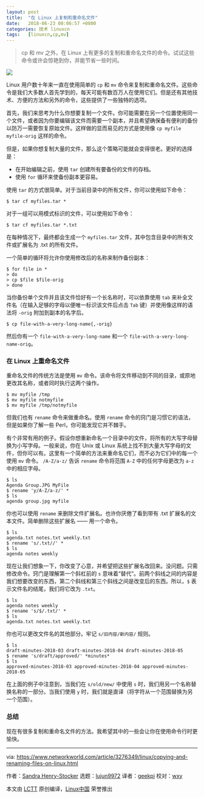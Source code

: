 ```yaml
---
layout: post
title:	"在 Linux 上复制和重命名文件"
date:	2018-06-23 00:06:57 +0800 
categories:	技术 linuxcn 
tags:	[linuxcn,cp,mv]
---
```




> 
> cp 和 mv 之外，在 Linux 上有更多的复制和重命名文件的命令。试试这些命令或许会惊艳到你，并能节省一些时间。
> 
> 
> 


![](/Asserts/Images//attachment/album/201806/23/000659kxm3mrtm92x419rt.jpg)


Linux 用户数十年来一直在使用简单的 `cp` 和 `mv` 命令来复制和重命名文件。这些命令是我们大多数人首先学到的，每天可能有数百万人在使用它们。但是还有其他技术、方便的方法和另外的命令，这些提供了一些独特的选项。


首先，我们来思考为什么你想要复制一个文件。你可能需要在另一个位置使用同一个文件，或者因为你要编辑该文件而需要一个副本，并且希望确保备有便利的备份以防万一需要恢复原始文件。这样做的显而易见的方式是使用像 `cp myfile myfile-orig` 这样的命令。


但是，如果你想复制大量的文件，那么这个策略可能就会变得很老。更好的选择是：


* 在开始编辑之前，使用 `tar` 创建所有要备份的文件的存档。
* 使用 `for` 循环来使备份副本更容易。


使用 `tar` 的方式很简单。对于当前目录中的所有文件，你可以使用如下命令：



```
$ tar cf myfiles.tar *

```

对于一组可以用模式标识的文件，可以使用如下命令：



```
$ tar cf myfiles.tar *.txt

```

在每种情况下，最终都会生成一个 `myfiles.tar` 文件，其中包含目录中的所有文件或扩展名为 .txt 的所有文件。


一个简单的循环将允许你使用修改后的名称来制作备份副本：



```
$ for file in *
> do
> cp $file $file-orig
> done

```

当你备份单个文件并且该文件恰好有一个长名称时，可以依靠使用 `tab` 来补全文件名（在输入足够的字母以便唯一标识该文件后点击 `Tab` 键）并使用像这样的语法将 `-orig` 附加到副本的名字后。



```
$ cp file-with-a-very-long-name{,-orig}

```

然后你有一个 `file-with-a-very-long-name` 和一个 `file-with-a-very-long-name-orig`。


### 在 Linux 上重命名文件


重命名文件的传统方法是使用 `mv` 命令。该命令将文件移动到不同的目录，或原地更改其名称，或者同时执行这两个操作。



```
$ mv myfile /tmp
$ mv myfile notmyfile
$ mv myfile /tmp/notmyfile

```

但我们也有 `rename` 命令来做重命名。使用 `rename` 命令的窍门是习惯它的语法，但是如果你了解一些 Perl，你可能发现它并不棘手。


有个非常有用的例子。假设你想重新命名一个目录中的文件，将所有的大写字母替换为小写字母。一般来说，你在 Unix 或 Linux 系统上找不到大量大写字母的文件，但你可以有。这里有一个简单的方法来重命名它们，而不必为它们中的每一个使用 `mv` 命令。 `/A-Z/a-z/` 告诉 `rename` 命令将范围 `A-Z` 中的任何字母更改为 `a-z` 中的相应字母。



```
$ ls
Agenda Group.JPG MyFile
$ rename 'y/A-Z/a-z/' *
$ ls
agenda group.jpg myfile

```

你也可以使用 `rename` 来删除文件扩展名。也许你厌倦了看到带有 .txt 扩展名的文本文件。简单删除这些扩展名 —— 用一个命令。



```
$ ls
agenda.txt notes.txt weekly.txt
$ rename 's/.txt//' *
$ ls
agenda notes weekly

```

现在让我们想象一下，你改变了心意，并希望把这些扩展名改回来。没问题。只需修改命令。窍门是理解第一个斜杠前的 `s` 意味着“替代”。前两个斜线之间的内容是我们想要改变的东西，第二个斜线和第三个斜线之间是改变后的东西。所以，`$` 表示文件名的结尾，我们将它改为 `.txt`。



```
$ ls
agenda notes weekly
$ rename 's/$/.txt/' *
$ ls
agenda.txt notes.txt weekly.txt

```

你也可以更改文件名的其他部分。牢记 `s/旧内容/新内容/` 规则。



```
$ ls
draft-minutes-2018-03 draft-minutes-2018-04 draft-minutes-2018-05
$ rename 's/draft/approved/' *minutes*
$ ls
approved-minutes-2018-03 approved-minutes-2018-04 approved-minutes-2018-05

```

在上面的例子中注意到，当我们在 `s/old/new/` 中使用 `s` 时，我们用另一个名称替换名称的一部分。当我们使用 `y` 时，我们就是直译（将字符从一个范围替换为另一个范围）。


### 总结


现在有很多复制和重命名文件的方法。我希望其中的一些会让你在使用命令行时更愉快。




---


via: <https://www.networkworld.com/article/3276349/linux/copying-and-renaming-files-on-linux.html>


作者：[Sandra Henry-Stocker](https://www.networkworld.com/author/Sandra-Henry_Stocker/) 选题：[lujun9972](https://github.com/lujun9972) 译者：[geekpi](https://github.com/geekpi) 校对：[wxy](https://github.com/wxy)


本文由 [LCTT](https://github.com/LCTT/TranslateProject) 原创编译，[Linux中国](https://linux.cn/) 荣誉推出

